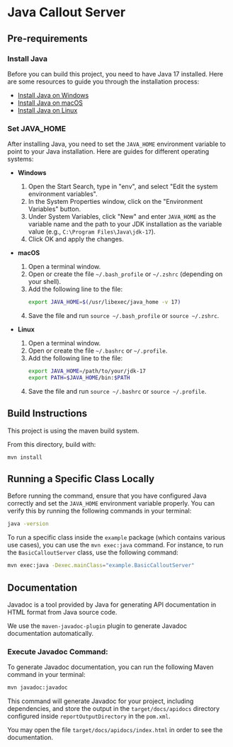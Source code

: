 # Java Callout Server

## Pre-requirements

### Install Java

Before you can build this project, you need to have Java 17 installed. Here are some resources to guide you through the installation process:

- [Install Java on Windows](https://docs.oracle.com/en/java/javase/17/install/installation-jdk-microsoft-windows-platforms.html)
- [Install Java on macOS](https://docs.oracle.com/en/java/javase/17/install/installation-jdk-macos.html)
- [Install Java on Linux](https://docs.oracle.com/en/java/javase/17/install/installation-jdk-linux-platforms.html)

### Set JAVA_HOME

After installing Java, you need to set the `JAVA_HOME` environment variable to point to your Java installation. Here are guides for different operating systems:

- **Windows**
    1. Open the Start Search, type in "env", and select "Edit the system environment variables".
    2. In the System Properties window, click on the "Environment Variables" button.
    3. Under System Variables, click "New" and enter `JAVA_HOME` as the variable name and the path to your JDK installation as the variable value (e.g., `C:\Program Files\Java\jdk-17`).
    4. Click OK and apply the changes.

- **macOS**
    1. Open a terminal window.
    2. Open or create the file `~/.bash_profile` or `~/.zshrc` (depending on your shell).
    3. Add the following line to the file:
       ```sh
       export JAVA_HOME=$(/usr/libexec/java_home -v 17)
       ```
    4. Save the file and run `source ~/.bash_profile` or `source ~/.zshrc`.

- **Linux**
    1. Open a terminal window.
    2. Open or create the file `~/.bashrc` or `~/.profile`.
    3. Add the following line to the file:
       ```sh
       export JAVA_HOME=/path/to/your/jdk-17
       export PATH=$JAVA_HOME/bin:$PATH
       ```
    4. Save the file and run `source ~/.bashrc` or `source ~/.profile`.


## Build Instructions

This project is using the maven build system.

From this directory, build with:

```
mvn install
```

## Running a Specific Class Locally
Before running the command, ensure that you have configured Java correctly and set the `JAVA_HOME` environment variable properly. You can verify this by running the following commands in your terminal:

```sh
java -version
```

To run a specific class inside the `example` package (which contains various use cases), you can use the `mvn exec:java` command. For instance, to run the `BasicCalloutServer` class, use the following command:

```sh
mvn exec:java -Dexec.mainClass="example.BasicCalloutServer"
```

## Documentation

Javadoc is a tool provided by Java for generating API documentation in HTML format from Java source code. 

We use the `maven-javadoc-plugin` plugin to generate Javadoc documentation automatically.

### Execute Javadoc Command:

To generate Javadoc documentation, you can run the following Maven command in your terminal:

```sh
mvn javadoc:javadoc
```

This command will generate Javadoc for your project, including dependencies, and store the output in the `target/docs/apidocs`
directory configured inside `reportOutputDirectory` in the `pom.xml`.

You may open the file `target/docs/apidocs/index.html` in order to see the documentation.
